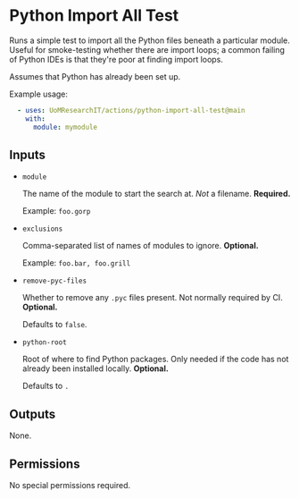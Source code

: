 # Python Import All Test

Runs a simple test to import all the Python files beneath a particular module.
Useful for smoke-testing whether there are import loops;
a common failing of Python IDEs is that they're poor at finding import loops.

Assumes that Python has already been set up.

Example usage:
```yml
  - uses: UoMResearchIT/actions/python-import-all-test@main
    with:
      module: mymodule
```

## Inputs

* `module`

  The name of the module to start the search at. _Not_ a filename.  **Required.**

  Example: `foo.gorp`

* `exclusions`

  Comma-separated list of names of modules to ignore. **Optional.**

  Example: `foo.bar, foo.grill`

* `remove-pyc-files`

  Whether to remove any `.pyc` files present. Not normally required by CI. **Optional.**

  Defaults to `false`.

* `python-root`

  Root of where to find Python packages.
  Only needed if the code has not already been installed locally. **Optional.**

  Defaults to `.`

## Outputs
None.

## Permissions
No special permissions required.
